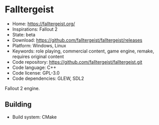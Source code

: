 # Falltergeist

- Home: https://falltergeist.org/
- Inspirations: Fallout 2
- State: beta
- Download: https://github.com/falltergeist/falltergeist/releases
- Platform: Windows, Linux
- Keywords: role playing, commercial content, game engine, remake, requires original content
- Code repository: https://github.com/falltergeist/falltergeist.git
- Code language: C++
- Code license: GPL-3.0
- Code dependencies: GLEW, SDL2

Fallout 2 engine.

## Building

- Build system: CMake

